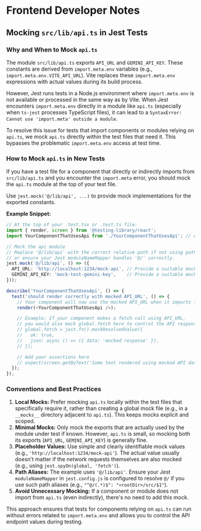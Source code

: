 # Frontend Developer Notes

## Mocking `src/lib/api.ts` in Jest Tests

### Why and When to Mock `api.ts`

The module `src/lib/api.ts` exports `API_URL` and `GEMINI_API_KEY`. These constants are derived from `import.meta.env` variables (e.g., `import.meta.env.VITE_API_URL`). Vite replaces these `import.meta.env` expressions with actual values during its build process.

However, Jest runs tests in a Node.js environment where `import.meta.env` is not available or processed in the same way as by Vite. When Jest encounters `import.meta.env` directly in a module like `api.ts` (especially when `ts-jest` processes TypeScript files), it can lead to a `SyntaxError: Cannot use 'import.meta' outside a module`.

To resolve this issue for tests that import components or modules relying on `api.ts`, we mock `api.ts` directly within the test files that need it. This bypasses the problematic `import.meta.env` access at test time.

### How to Mock `api.ts` in New Tests

If you have a test file for a component that directly or indirectly imports from `src/lib/api.ts` and you encounter the `import.meta` error, you should mock the `api.ts` module at the top of your test file.

Use `jest.mock('@/lib/api', ...)` to provide mock implementations for the exported constants.

**Example Snippet:**

```typescript
// At the top of your .test.tsx or .test.ts file:
import { render, screen } from '@testing-library/react';
import YourComponentThatUsesApi from './YourComponentThatUsesApi'; // Adjust path as needed

// Mock the api module
// Replace '@/lib/api' with the correct relative path if not using path aliases,
// or ensure your Jest moduleNameMapper handles '@/' correctly.
jest.mock('@/lib/api', () => ({
  API_URL: 'http://localhost:1234/mock-api', // Provide a suitable mock URL for your test
  GEMINI_API_KEY: 'mock-test-gemini-key',    // Provide a suitable mock key if needed
}));

describe('YourComponentThatUsesApi', () => {
  test('should render correctly with mocked API_URL', () => {
    // Your component will now use the mocked API_URL when it imports from '@/lib/api'
    render(<YourComponentThatUsesApi />);

    // Example: If your component makes a fetch call using API_URL,
    // you would also mock global.fetch here to control the API response.
    // global.fetch = jest.fn().mockResolvedValue({
    //   ok: true,
    //   json: async () => ({ data: 'mocked response' }),
    // });

    // Add your assertions here
    // expect(screen.getByText('Some text rendered using mocked API data')).toBeInTheDocument();
  });
});
```

### Conventions and Best Practices

1.  **Local Mocks:** Prefer mocking `api.ts` locally within the test files that specifically require it, rather than creating a global mock file (e.g., in a `__mocks__` directory adjacent to `api.ts`). This keeps mocks explicit and scoped.
2.  **Minimal Mocks:** Only mock the exports that are actually used by the module under test if known. However, `api.ts` is small, so mocking both its exports (`API_URL`, `GEMINI_API_KEY`) is generally fine.
3.  **Placeholder Values:** Use simple and clearly identifiable mock values (e.g., `'http://localhost:1234/mock-api'`). The actual value usually doesn't matter if the network requests themselves are also mocked (e.g., using `jest.spyOn(global, 'fetch')`).
4.  **Path Aliases:** The example uses `'@/lib/api'`. Ensure your Jest `moduleNameMapper` in `jest.config.js` is configured to resolve `@/` if you use such path aliases (e.g., `"^@/(.*)$": "<rootDir>/src/$1"`).
5.  **Avoid Unnecessary Mocking:** If a component or module does not import from `api.ts` (even indirectly), there's no need to add this mock.

This approach ensures that tests for components relying on `api.ts` can run without errors related to `import.meta.env` and allows you to control the API endpoint values during testing.
